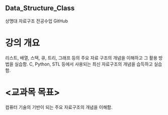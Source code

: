 ## Data_Structure_Class
상명대 자료구조 전공수업 GitHub 

# 강의 개요
리스트, 배열, 스택, 큐, 트리, 그래프 등의 주요 자료 구조의 개념을 이해하고 그 활용 방법을 실습함.
C, Python, STL 등에서 사용되는 최신 자료구조의 개념을 습득하고 실습함.

# <교과목 목표>
컴퓨터 기술의 기반이 되는 주요 자료구조의 개념을 이해함.
